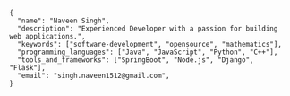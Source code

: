 	{
	  "name": "Naveen Singh",
	  "description": "Experienced Developer with a passion for building web applications.",
	  "keywords": ["software-development", "opensource", "mathematics"],
	  "programming_languages": ["Java", "JavaScript", "Python", "C++"],
	  "tools_and_frameworks": ["SpringBoot", "Node.js", "Django", "Flask"],
	  "email": "singh.naveen1512@gmail.com",
	}
